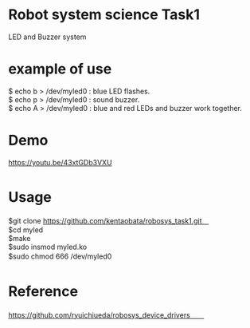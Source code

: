 # Robot system science Task1  
LED and Buzzer system  
 
# example of use    
$ echo b > /dev/myled0  :  blue LED flashes.  
$ echo p > /dev/myled0  :  sound buzzer.  
$ echo A > /dev/myled0  :  blue and red LEDs and buzzer work together. 

# Demo
https://youtu.be/43xtGDb3VXU
 
# Usage　　
$git clone https://github.com/kentaobata/robosys_task1.git　  
$cd myled  
$make   
$sudo insmod myled.ko  
$sudo chmod 666 /dev/myled0  　

# Reference　　
https://github.com/ryuichiueda/robosys_device_drivers　　

